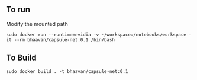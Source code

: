 ## To run
Modify the mounted path
```
sudo docker run --runtime=nvidia -v ~/workspace:/notebooks/workspace -it --rm bhaavan/capsule-net:0.1 /bin/bash
```

## To Build
```
sudo docker build . -t bhaavan/capsule-net:0.1
```
